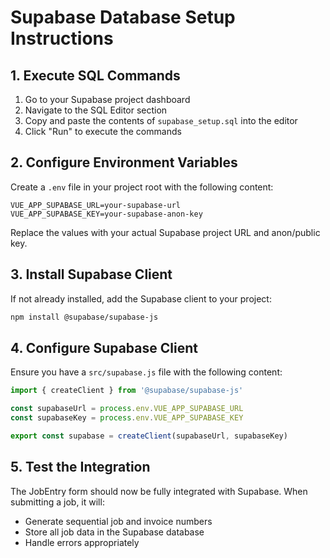 # Supabase Database Setup Instructions

## 1. Execute SQL Commands
1. Go to your Supabase project dashboard
2. Navigate to the SQL Editor section
3. Copy and paste the contents of `supabase_setup.sql` into the editor
4. Click "Run" to execute the commands

## 2. Configure Environment Variables
Create a `.env` file in your project root with the following content:

```env
VUE_APP_SUPABASE_URL=your-supabase-url
VUE_APP_SUPABASE_KEY=your-supabase-anon-key
```

Replace the values with your actual Supabase project URL and anon/public key.

## 3. Install Supabase Client
If not already installed, add the Supabase client to your project:

```bash
npm install @supabase/supabase-js
```

## 4. Configure Supabase Client
Ensure you have a `src/supabase.js` file with the following content:

```javascript
import { createClient } from '@supabase/supabase-js'

const supabaseUrl = process.env.VUE_APP_SUPABASE_URL
const supabaseKey = process.env.VUE_APP_SUPABASE_KEY

export const supabase = createClient(supabaseUrl, supabaseKey)
```

## 5. Test the Integration
The JobEntry form should now be fully integrated with Supabase. When submitting a job, it will:
- Generate sequential job and invoice numbers
- Store all job data in the Supabase database
- Handle errors appropriately
